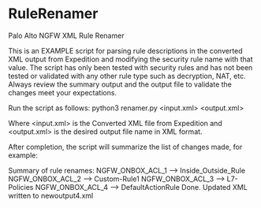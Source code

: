 # RuleRenamer
Palo Alto NGFW XML Rule Renamer

This is an EXAMPLE script for parsing rule descriptions in the converted XML output from Expedition and modifying the security rule name with that value. The script has only been tested with security rules and has not been tested or validated with any other rule type such as decryption, NAT, etc. Always review the summary output and the output file to validate the changes meet your expectations.

Run the script as follows:
python3 renamer.py <input.xml> <output.xml>

Where <input.xml> is the Converted XML file from Expedition and <output.xml> is the desired output file name in XML format.


After completion, the script will summarize the list of changes made, for example:

Summary of rule renames:
  NGFW_ONBOX_ACL_1  -->  Inside_Outside_Rule
  NGFW_ONBOX_ACL_2  -->  Custom-Rule1
  NGFW_ONBOX_ACL_3  -->  L7-Policies
  NGFW_ONBOX_ACL_4  -->  DefaultActionRule
Done. Updated XML written to newoutput4.xml
